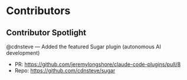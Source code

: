 # Contributors

## Contributor Spotlight

@cdnsteve — Added the featured Sugar plugin (autonomous AI development)

- PR: https://github.com/jeremylongshore/claude-code-plugins/pull/8
- Repo: https://github.com/cdnsteve/sugar
